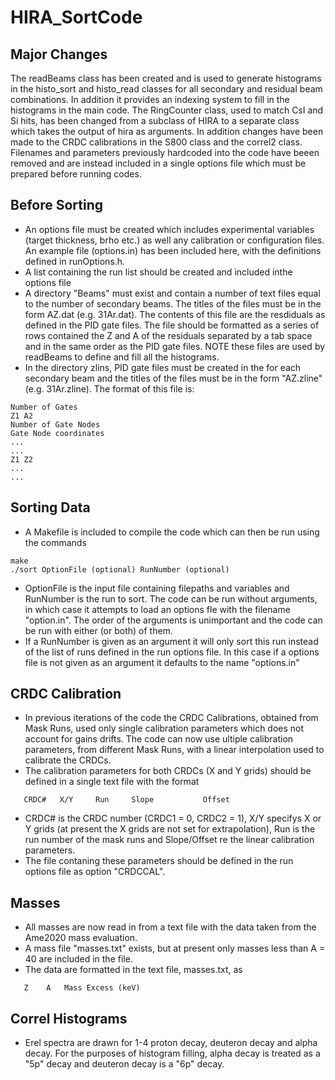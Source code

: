 # HIRA_SortCode

## Major Changes
The readBeams class has been created and is used to generate histograms in the histo_sort and histo_read classes for all secondary and residual beam combinations. In addition it provides an indexing system to fill in the histograms in the main code. The RingCounter class, used to match CsI and Si hits, has been changed from a subclass of HIRA to a separate class which takes the output of hira as arguments. In addition changes have been made to the CRDC calibrations in the S800 class and the correl2 class. Filenames and parameters previously hardcoded into the code have beeen removed and are instead included in a single options file which must be prepared before running codes.

## Before Sorting
- An options file must be created which includes experimental variables (target thickness, brho etc.) as well any calibration or configuration files. An example file (options.in) has been included here, with the definitions defined in runOptions.h.
- A list containing the run list should be created and included inthe options file
- A directory "Beams" must exist and contain a number of text files equal to the number of secondary beams. The titles of the files must be in the form AZ.dat (e.g. 31Ar.dat). The contents of this file are the resdiduals as defined in the PID gate files. The file should be formatted as a series of rows contained the Z and A of the residuals separated by a tab space and in the same order as the PID gate files. NOTE these files are used by readBeams to define and fill all the histograms.
- In the directory zlins, PID gate files must be created in the for each secondary beam and the titles of the files must be in the form "AZ.zline" (e.g. 31Ar.zline). The format of this file is:
```
Number of Gates
Z1 A2
Number of Gate Nodes
Gate Node coordinates
...
...
Z1 Z2
...
...

```
## Sorting Data
- A Makefile is included to compile the code which can then be run using the commands
```
make
./sort OptionFile (optional) RunNumber (optional)
```
- OptionFile is the input file containing filepaths and variables and RunNumber is the run to sort. The code can be run without arguments, in which case it attempts to load an options fle with the filename "option.in". The order of the arguments is unimportant and the code can be run with either (or both) of them. 
- If a RunNumber is given as an argument it will only sort this run instead of the list of runs defined in the run options file. In this case if a options file is not given as an argument it defaults to the name "options.in" 

## CRDC Calibration 
- In previous iterations of the code the CRDC Calibrations, obtained from Mask Runs, used only single calibration parameters which does not account for gains drifts. The code can now use ultiple calibration parameters, from different Mask Runs, with a linear interpolation used to calibrate the CRDCs. 
- The calibration parameters for both CRDCs (X and Y grids) should be defined in a single text file with the format
```
   CRDC#   X/Y     Run     Slope           Offset
```
- CRDC# is the CRDC number (CRDC1 = 0, CRDC2 = 1), X/Y specifys X or Y grids (at present the X grids are not set for extrapolation), Run is the run number of the mask runs and Slope/Offset re the linear calibration parameters.
- The file contaning these parameters should be defined in the run options file as option "CRDCCAL".

## Masses
- All masses are now read in from a text file with the data taken from the Ame2020 mass evaluation.
- A mass file "masses.txt" exists, but at present only masses less than A = 40 are included in the file.
- The data are formatted in the text file, masses.txt, as
```
   Z	A	Mass Excess (keV)
```
## Correl Histograms
- Erel spectra are drawn for 1-4 proton decay, deuteron decay and alpha decay. For the purposes of histogram filling, alpha decay is treated as a "5p" decay and deuteron decay is a "6p" decay.

